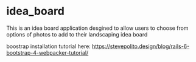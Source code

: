 # idea_board

This is an idea board application desgined to allow users to choose from options of photos to add to their landscaping idea board

boostrap installation tutorial here: https://stevepolito.design/blog/rails-6-bootstrap-4-webpacker-tutorial/
